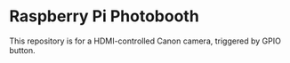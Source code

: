 # Raspberry Pi Photobooth

This repository is for a HDMI-controlled Canon camera, triggered by GPIO button.
